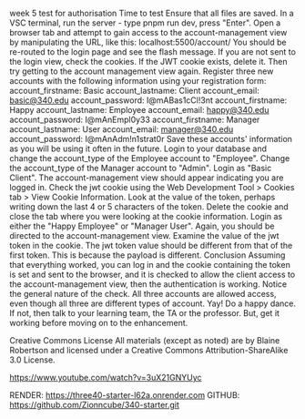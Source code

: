 week 5 test for authorisation
Time to test
Ensure that all files are saved.
In a VSC terminal, run the server - type pnpm run dev, press "Enter".
Open a browser tab and attempt to gain access to the account-management view by manipulating the URL, like this: localhost:5500/account/
You should be re-routed to the login page and see the flash message.
If you are not sent to the login view, check the cookies. If the JWT cookie exists, delete it. Then try getting to the account management view again.
Register three new accounts with the following information using your registration form:
account_firstname: Basic
account_lastname: Client
account_email: basic@340.edu
account_password: I@mABas1cCl!3nt
account_firstname: Happy
account_lastname: Employee
account_email: happy@340.edu
account_password: I@mAnEmpl0y33
account_firstname: Manager
account_lastname: User
account_email: manager@340.edu
account_password: I@mAnAdm!n1strat0r
Save these accounts' information as you will be using it often in the future.
Login to your database and change the account_type of the Employee account to "Employee".
Change the account_type of the Manager account to "Admin".
Login as "Basic Client". The account-management view should appear indicating you are logged in. Check the jwt cookie using the Web Development Tool > Cookies tab > View Cookie Information. Look at the value of the token, perhaps writing down the last 4 or 5 characters of the token. Delete the cookie and close the tab where you were looking at the cookie information.
Login as either the "Happy Employee" or "Manager User". Again, you should be directed to the account-management view. Examine the value of the jwt token in the cookie. The jwt token value should be different from that of the first token. This is because the payload is different.
Conclusion
Assuming that everything worked, you can log in and the cookie containing the token is set and sent to the browser, and it is checked to allow the client access to the account-management view, then the authentication is working. Notice the general nature of the check. All three accounts are allowed access, even though all three are different types of account. Yay! Do a happy dance. If not, then talk to your learning team, the TA or the professor. But, get it working before moving on to the enhancement.

Creative Commons License All materials (except as noted) are by Blaine Robertson and licensed under a Creative Commons Attribution-ShareAlike 3.0 License.

https://www.youtube.com/watch?v=3uX21GNYUyc

RENDER: https://three40-starter-l62a.onrender.com
GITHUB: https://github.com/Zionncube/340-starter.git